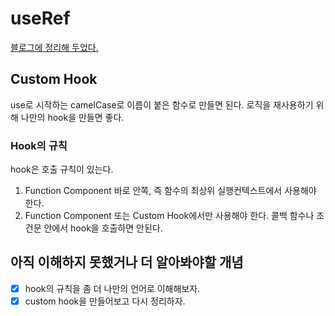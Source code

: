 # useRef

[블로그에 정리해 두었다.](https://yodoree.github.io/react/2023/02/16/useRef.html)

## Custom Hook

use로 시작하는 camelCase로 이름이 붙은 함수로 만들면 된다.
로직을 재사용하기 위해 나만의 hook을 만들면 좋다.

### Hook의 규칙

hook은 호출 규칙이 있는다.

1. Function Component 바로 안쪽, 즉 함수의 최상위 실행컨텍스트에서 사용해야 한다.
2. Function Component 또는 Custom Hook에서만 사용해야 한다.
    콜백 함수나 조건문 안에서 hook을 호출하면 안된다.

## 아직 이해하지 못했거나 더 알아봐야할 개념

- [x] hook의 규칙을 좀 더 나만의 언어로 이해해보자.
- [x] custom hook을 만들어보고 다시 정리하자.
